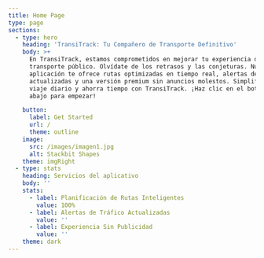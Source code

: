 ```yaml
---
title: Home Page
type: page
sections:
  - type: hero
    heading: 'TransiTrack: Tu Compañero de Transporte Definitivo'
    body: >+
      En TransiTrack, estamos comprometidos en mejorar tu experiencia de
      transporte público. Olvídate de los retrasos y las conjeturas. Nuestra
      aplicación te ofrece rutas optimizadas en tiempo real, alertas de tráfico
      actualizadas y una versión premium sin anuncios molestos. Simplifica tu
      viaje diario y ahorra tiempo con TransiTrack. ¡Haz clic en el botón de
      abajo para empezar!

    button:
      label: Get Started
      url: /
      theme: outline
    image:
      src: /images/imagen1.jpg
      alt: Stackbit Shapes
    theme: imgRight
  - type: stats
    heading: Servicios del aplicativo
    body: ''
    stats:
      - label: Planificación de Rutas Inteligentes
        value: 100%
      - label: Alertas de Tráfico Actualizadas
        value: ''
      - label: Experiencia Sin Publicidad
        value: ''
    theme: dark
---
```

